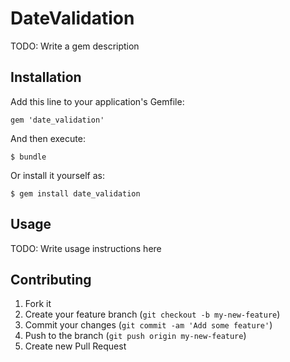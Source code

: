 # DateValidation

TODO: Write a gem description

## Installation

Add this line to your application's Gemfile:

    gem 'date_validation'

And then execute:

    $ bundle

Or install it yourself as:

    $ gem install date_validation

## Usage

TODO: Write usage instructions here

## Contributing

1. Fork it
2. Create your feature branch (`git checkout -b my-new-feature`)
3. Commit your changes (`git commit -am 'Add some feature'`)
4. Push to the branch (`git push origin my-new-feature`)
5. Create new Pull Request
